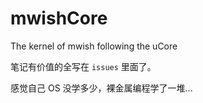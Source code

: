 # mwishCore
The kernel of mwish following the uCore

笔记有价值的全写在 `issues` 里面了。

感觉自己 OS 没学多少，裸金属编程学了一堆...
